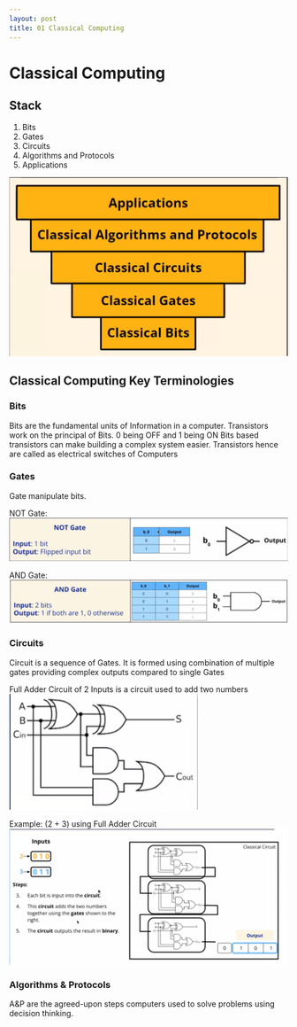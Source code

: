 ```yaml
--- 
layout: post
title: 01 Classical Computing
---
```


# Classical Computing
## Stack
1. Bits
2. Gates
3. Circuits
4. Algorithms and Protocols
5. Applications

![classical-stack](assets/images/classical_stack.png)

## Classical Computing Key Terminologies
### Bits
Bits are the fundamental units of Information in a computer. 
Transistors work on the principal of Bits. 0 being OFF and 1 being ON
Bits based transistors can make building a complex system easier. Transistors hence are called as electrical switches of Computers

### Gates
Gate manipulate bits.

NOT Gate:
![classical-not-gate](assets/images/classical_not_gate.png)

AND Gate:
![classical_and_gate](/assets/images/classical_and_gate.png)

### Circuits
Circuit is a sequence of Gates. It is formed using combination of multiple gates providing complex outputs compared to single Gates

Full Adder Circuit of 2 Inputs is a circuit used to add two numbers
![classical-full-adder](/assets/images/classical_full_adder.png)

Example: (2 + 3) using Full Adder Circuit
![classical-full-adder-example](/assets/images/classical_full_adder_example.png)

### Algorithms & Protocols
A&P are the agreed-upon steps computers used to solve problems using decision thinking.



